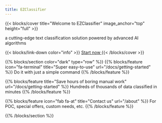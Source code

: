```yaml
---
title: EZClassifier
---
```


{{< blocks/cover title="Welcome to EZClassifier" image_anchor="top" height="full" >}}

<p class="lead mt-5">a cutting-edge text classification solution powered by advanced AI algorithms
</p>
{{< blocks/link-down color="info" >}}
<a class="btn btn-lg btn-secondary me-3 mb-4" href="docs/getting-started">
  Start now <i class="fas fa-rocket ms-2"></i>
</a>
{{< /blocks/cover >}}




{{% blocks/section color="dark" type="row" %}}
{{% blocks/feature icon="fa-terminal" title="Super easy-to-use" url="/docs/getting-started"  %}}
Do it with just a simple command
{{% /blocks/feature %}}


{{% blocks/feature title="Save hours of boring manual work" url="/docs/getting-started" %}}
Hundreds of thousands of data classified in minutes
{{% /blocks/feature %}}


{{% blocks/feature icon="fab fa-at" title="Contact us" url="/about" %}}
For POC, special offers, custom needs, etc.
{{% /blocks/feature %}}


{{% /blocks/section %}}

